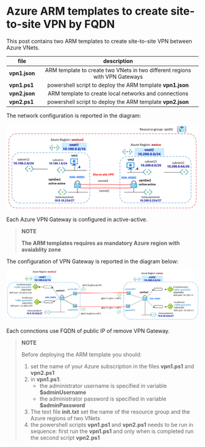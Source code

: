<properties
pageTitle= 'Azure ARM templates to create site-to-site VPN by FQDN'
description= "Azure ARM templates to create site-to-site VPN by FQDN"
documentationcenter: na
services=""
documentationCenter="na"
authors="fabferri"
manager=""
editor=""/>

<tags
   ms.service="configuration-Example-Azure"
   ms.devlang="na"
   ms.topic="article"
   ms.tgt_pltfrm="na"
   ms.workload="na"
   ms.date="28/01/2021"
   ms.author="fabferri" />

# Azure ARM templates to create site-to-site VPN by FQDN
This post contains two ARM templates to create site-to-site VPN between Azure VNets.

| file          | description   |       
| ------------- |:-------------:|
| **vpn1.json**     |ARM template to create two VNets in two different regions with VPN Gateways |
| **vpn1.ps1**      | powershell script to deploy the ARM template **vpn1.json**|
| **vpn2.json**     |ARM template to create local networks and connections |
| **vpn2.ps1**      | powershell script to deploy the ARM template **vpn2.json**|


The network configuration is reported in the diagram:

[![1]][1]

Each Azure VPN Gateway is configured in active-active.

> **NOTE**
>
> **The ARM templates requires as mandatory Azure region with avaiablity zone** 

The configuration of VPN Gateway is reported in the diagram below:

[![2]][2]

Each connctions use FQDN of public IP of remove VPN Gateway.

> **NOTE**
>
> Before deploying the ARM template you should:
> 1. set the name of your Azure subscription in the files **vpn1.ps1** and **vpn2.ps1**
> 2. in **vpn1.ps1**:  
>     * the administrator username is specified in variable 
> **$adminUsername** 
>     * the administrator password is specified in variable 
> **$adminPassword**
> 3. The text file **init.txt** set the name of the resource group and the Azure regions of two VNets
> 4. the powershell scripts **vpn1.ps1** and **vpn2.ps1** needs to be run in sequence: first run the **vpn1.ps1** and only when is completed run the second script **vpn2.ps1**



<!--Image References-->

[1]: ./media/network-diagram.png "network diagram1"
[2]: ./media/vpn-config.png "network diagram2"

<!--Link References-->

